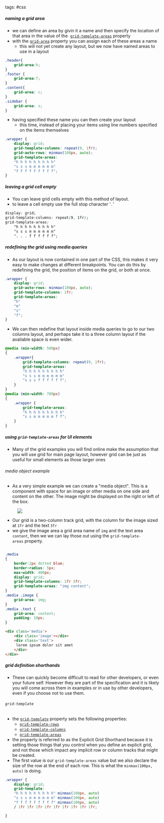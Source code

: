 tags: #css 

##### naming a grid area
- we can define an area  by givin it a name and then specify the location of that area in the value of the  [`grid-template-areas`](https://developer.mozilla.org/en-US/docs/Web/CSS/grid-template-areas) property
- with the [`grid-area`](https://developer.mozilla.org/en-US/docs/Web/CSS/grid-area) property you can assign each of these areas a name
	- this will not yet create any layout, but we now have named areas to use in a layout
``` css
.header{
	grid-area:h;
}
.footer {
	grid-area:f;
}
.content{
	grid-area: c;
}
.sidebar {
	grid-area: s;
}

```
- having specified these name you can then create your layout
	- this time, instead of placing  your items using line numbers specified on the items themselves
``` css
.wrapper {
	display: grid;
	grid-template-columns: repeat(9, 1fr);
	grid-auto-rows: minmax(100px, auto);
	grid-template-areas: 
	"h h h h h h h h h"
	"s s s m m m m m m"
	"f f f f f f f f f";
}
```
##### leaving a grid cell empty
- You can leave grid cells empty with this method of layout.
- to leave a cell empty use the full stop character '`.`'
``` css
display: grid;
grid-template-columns: repeat(9, 1fr);
grid-template-areas:
	"h h h h h h h h h"
	"s s s m m m m m m"
	". . . f f f f f f";
```
##### redefining the grid using media queries
- As our layout is now contained in one part of the CSS, this makes it very easy to make changes at different breakpoints. You can do this by redefining the grid, the position of items on the grid, or both at once.
``` css
.wrapper {
	display: grid;
	grid-auto-rows: minmax(100px, auto);
	grid-template-columns: 1fr;
	grid-template-areas:
	"h"
	"m"
	"s"
	"f";
}
```
- We can then redefine that layout inside media queries to go to our two columns layout, and perhaps take it to a three column layout if the available space is even wider.
``` css
@media (min-width: 500px)
{
	.wrapper{
		grid-template-columns: repeat(9, 1fr);
		grid-template-areas:
		"h h h h h h h h h"
		"s s s m m m m m m"
		"s s s f f f f f f";
	}
}
@media (min-width: 700px)
{
	.wrapper {
		grid-template-areas:
		"h h h h h h h h h"
		"s s m m m m m f f";
	}
}
```
##### using `grid-template-areas` for UI elements
- Many of the grid examples you will find online make the assumption that you will use grid for main page layout, however grid can be just as useful for small elements as those larger ones
###### media object example
- As a very simple example we can create a "media object". This is a component with space for an image or other media on one side and content on the other. The image might be displayed on the right or left of the box.

<figure>
<img src='https://developer.mozilla.org/en-US/docs/Web/CSS/CSS_Grid_Layout/Grid_Template_Areas/4_media_objects.png'>
</figure>

- Our grid is a two-column track grid, with the column for the image sized at `1fr` and the text `3fr`
- we give the image area a grid area name of `img` and the text area `content`, then we we can lay those out using the `grid-template-areas` property.
``` css

.media 
{
	border:2px dotted blue;
	border-radius: 5px;
	max-width: 400px;
	display: grid;
	grid-template-columns: 1fr 3fr;
	grid-template-areas: "img content";
}
.media .image {
	grid-area: img;
}
.media .text {
	grid-area: content;
	padding: 10px;
}
```
``` html
<div class='media'>
	<div class='image'></div>
	<div class='text'>
	 lorem ipsum dolor sit amet
	</div>
</div>

```

##### grid definition shorthands
- These can quickly become difficult to read for other developers, or even your future self. However they are part of the specification and it is likely you will come across them in examples or in use by other developers, even if you choose not to use them.
###### `grid-template`
- the [`grid-template`](https://developer.mozilla.org/en-US/docs/Web/CSS/grid-template) property sets the following properties:
	- [`grid-template-rows`](https://developer.mozilla.org/en-US/docs/Web/CSS/grid-template-rows)
   - [`grid-template-columns`](https://developer.mozilla.org/en-US/docs/Web/CSS/grid-template-columns)
   - [`grid-template-areas`](https://developer.mozilla.org/en-US/docs/Web/CSS/grid-template-areas)
- the property is referred to as the Explicit Grid Shorthand because it is setting those things that you control when you define an explicit grid, and not those which impact any implicit row or column tracks that might be created.
- The first value is our `grid-template-areas` value but we also declare the size of the row at the end of each row. This is what the `minmax(100px, auto)` is doing.
``` css
.wrapper {
	display: grid;
	grid-template: 
	"h h h h h h h h h" minmax(100px, auto)
	"s s s m m m m m m" minmax(100px, auto)
	"f f f f f f f f f" minmax(100px, auto)
	/ 1fr 1fr 1fr 1fr 1fr 1fr 1fr 1fr 1fr;

}
```